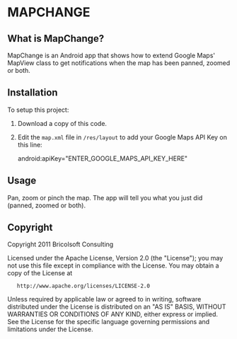 MAPCHANGE
=========

What is MapChange?
---------------------
MapChange is an Android app that shows how to extend Google Maps' MapView class to get notifications when the map has been panned, zoomed or both.

Installation
------------
To setup this project:

1. Download a copy of this code.
1. Edit the `map.xml` file in `/res/layout` to add your Google Maps API Key on this line:

    android:apiKey="ENTER_GOOGLE_MAPS_API_KEY_HERE"

Usage
-----
Pan, zoom or pinch the map. The app will tell you what you just did (panned, zoomed or both).

Copyright
---------
Copyright 2011 Bricolsoft Consulting

Licensed under the Apache License, Version 2.0 (the "License"); you may not use this file except in compliance with the License. You may obtain a copy of the License at

       http://www.apache.org/licenses/LICENSE-2.0

Unless required by applicable law or agreed to in writing, software distributed under the License is distributed on an "AS IS" BASIS, WITHOUT WARRANTIES OR CONDITIONS OF ANY KIND, either express or implied. See the License for the specific language governing permissions and limitations under the License.